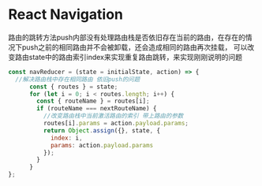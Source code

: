 # React Navigation
路由的跳转方法push内部没有处理路由栈是否依旧存在当前的路由，在存在的情况下push之前的相同路由并不会被卸载，还会造成相同的路由再次挂载，
可以改变路由state中的路由索引index来实现重复路由跳转，来实现刚刚说明的问题
```javascript
const navReducer = (state = initialState, action) => {
  //解决路由栈中存在相同路由 依旧push的问题
      const { routes } = state;
      for (let i = 0; i < routes.length; i++) {
        const { routeName } = routes[i];
        if (routeName === nextRouteName) {
          //改变路由栈中当前激活路由的索引 带上路由的参数
          routes[i].params = action.payload.params;
          return Object.assign({}, state, {
            index: i,
            params: action.payload.params
          });
        }
      }
};
```